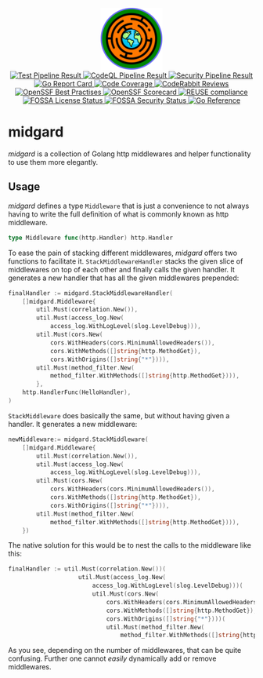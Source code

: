 <!-- SPDX-FileCopyrightText: 2025 The midgard contributors.
     SPDX-License-Identifier: MPL-2.0
-->

<!-- markdownlint-disable MD013 MD033 MD041 -->
<p align="center">
    <img src="midgard_logo.svg" width="25%" alt="Logo"><br>
    <a href="https://github.com/AlphaOne1/midgard/actions/workflows/test.yml"
       rel="external noopener noreferrer"
       target="_blank">
        <img src="https://github.com/AlphaOne1/midgard/actions/workflows/test.yml/badge.svg"
             alt="Test Pipeline Result">
    </a>
    <a href="https://github.com/AlphaOne1/midgard/actions/workflows/codeql.yml"
       rel="external noopener noreferrer"
       target="_blank">
        <img src="https://github.com/AlphaOne1/midgard/actions/workflows/codeql.yml/badge.svg"
             alt="CodeQL Pipeline Result">
    </a>
    <a href="https://github.com/AlphaOne1/midgard/actions/workflows/security.yml"
       rel="external noopener noreferrer"
       target="_blank">
        <img src="https://github.com/AlphaOne1/midgard/actions/workflows/security.yml/badge.svg"
             alt="Security Pipeline Result">
    </a>
    <a href="https://goreportcard.com/report/github.com/AlphaOne1/midgard"
       rel="external noopener noreferrer"
       target="_blank">
        <img src="https://goreportcard.com/badge/github.com/AlphaOne1/midgard"
             alt="Go Report Card">
    </a>
    <a href="https://app.codecov.io/gh/AlphaOne1/midgard"
       rel="external noopener noreferrer"
       target="_blank">
        <img src="https://codecov.io/gh/AlphaOne1/midgard/graph/badge.svg"
             alt="Code Coverage">
    </a>
    <a href="https://coderabbit.ai"
       rel="external noopener noreferrer"
       target="_blank">
       <img src="https://img.shields.io/coderabbit/prs/github/AlphaOne1/midgard"
            alt="CodeRabbit Reviews">
    </a>
    <a href="https://www.bestpractices.dev/projects/9251"
       rel="external noopener noreferrer"
       target="_blank">
        <img src="https://www.bestpractices.dev/projects/9251/badge"
             alt="OpenSSF Best Practises">
    </a>
    <a href="https://scorecard.dev/viewer/?uri=github.com/AlphaOne1/midgard"
       rel="external noopener noreferrer"
       target="_blank">
        <img src="https://api.scorecard.dev/projects/github.com/AlphaOne1/midgard/badge"
             alt="OpenSSF Scorecard">
    </a>
    <a href="https://api.reuse.software/info/github.com/AlphaOne1/midgard"
       rel="external noopener noreferrer"
       target="_blank">
        <img src="https://api.reuse.software/badge/github.com/AlphaOne1/midgard"
            alt="REUSE compliance">
    </a>
    <a href="https://app.fossa.com/projects/git%2Bgithub.com%2FAlphaOne1%2Fmidgard?ref=badge_shield&issueType=license"
       rel="external noopener noreferrer"
       target="_blank">
        <img src="https://app.fossa.com/api/projects/git%2Bgithub.com%2FAlphaOne1%2Fmidgard.svg?type=shield&issueType=license"
            alt="FOSSA License Status">
    </a>
    <a href="https://app.fossa.com/projects/git%2Bgithub.com%2FAlphaOne1%2Fmidgard?ref=badge_shield&issueType=security"
       rel="external noopener noreferrer"
       target="_blank">
        <img src="https://app.fossa.com/api/projects/git%2Bgithub.com%2FAlphaOne1%2Fmidgard.svg?type=shield&issueType=security"
             alt="FOSSA Security Status">
    </a>
    <a href="https://pkg.go.dev/github.com/AlphaOne1/midgard"
       rel="external noopener noreferrer"
       target="_blank">
        <img src="https://pkg.go.dev/badge/github.com/AlphaOne1/midgard.svg"
             alt="Go Reference">
    </a>
</p>
<!-- markdownlint-enable MD013 MD033 MD041 -->

midgard
=======

*midgard* is a collection of Golang http middlewares and helper functionality
to use them more elegantly.

Usage
-----

*midgard* defines a type `Middleware` that is just a convenience to not always
having to write the full definition of what is commonly known as http middleware.

```go
type Middleware func(http.Handler) http.Handler
```

To ease the pain of stacking different middlewares, *midgard* offers two functions
to facilitate it. `StackMiddlewareHandler` stacks the given slice of middlewares
on top of each other and finally calls the given handler. It generates a new handler
that has all the given middlewares prepended:

```go
finalHandler := midgard.StackMiddlewareHandler(
    []midgard.Middleware{
        util.Must(correlation.New()),
        util.Must(access_log.New(
            access_log.WithLogLevel(slog.LevelDebug))),
        util.Must(cors.New(
            cors.WithHeaders(cors.MinimumAllowedHeaders()),
            cors.WithMethods([]string{http.MethodGet}),
            cors.WithOrigins([]string{"*"}))),
        util.Must(method_filter.New(
            method_filter.WithMethods([]string{http.MethodGet}))),
        },
    http.HandlerFunc(HelloHandler),
)
```

`StackMiddleware` does basically the same, but without having given a handler.
It generates a new middleware:

```go
newMiddleware:= midgard.StackMiddleware(
    []midgard.Middleware{
        util.Must(correlation.New()),
        util.Must(access_log.New(
            access_log.WithLogLevel(slog.LevelDebug))),
        util.Must(cors.New(
            cors.WithHeaders(cors.MinimumAllowedHeaders()),
            cors.WithMethods([]string{http.MethodGet}),
            cors.WithOrigins([]string{"*"}))),
        util.Must(method_filter.New(
            method_filter.WithMethods([]string{http.MethodGet}))),
    })
```

The native solution for this would be to nest the calls to the middleware like this:

```go
finalHandler := util.Must(correlation.New())(
                    util.Must(access_log.New(
                        access_log.WithLogLevel(slog.LevelDebug)))(
                        util.Must(cors.New(
                            cors.WithHeaders(cors.MinimumAllowedHeaders()),
                            cors.WithMethods([]string{http.MethodGet}),
                            cors.WithOrigins([]string{"*"})))(
                            util.Must(method_filter.New(
                                method_filter.WithMethods([]string{http.MethodGet}))))))
```

As you see, depending on the number of middlewares, that can be quite confusing.
Further one cannot *easily* dynamically add or remove middlewares.
